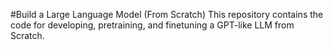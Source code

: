 #Build a Large Language Model (From Scratch)
This repository contains the code for developing, pretraining, and finetuning a GPT-like LLM from Scratch.
